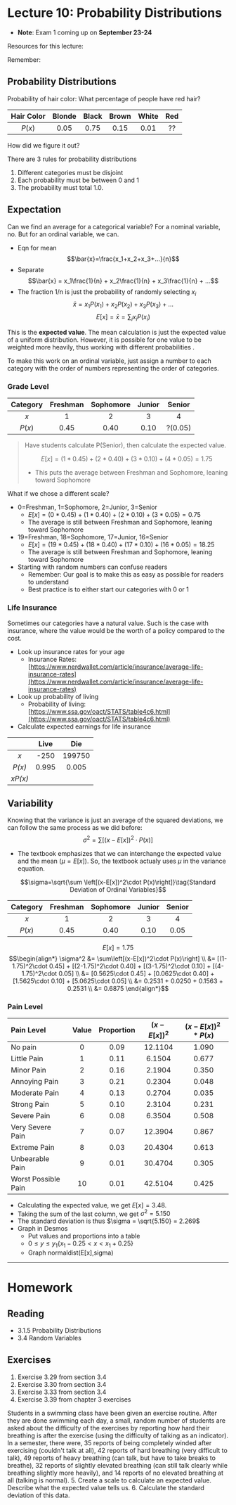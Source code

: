 # Lecture 10: Probability Distributions
* __Note__: Exam 1 coming up on __September 23-24__

Resources for this lecture:

Remember:

## Probability Distributions
Probability of hair color: What percentage of people have red hair?

| Hair Color | Blonde | Black | Brown | White | Red   |
| :--------: | :----: | :---: | :---: | :---: | :---: |
| $P(x)$     | 0.05   | 0.75  | 0.15  | 0.01  | ??    |

How did we figure it out?

There are 3 rules for probability distributions
1. Different categories must be disjoint
2. Each probability must be between 0 and 1
3. The probability must total 1.0.

## Expectation
Can we find an average for a categorical variable? For a nominal variable, no. But for an ordinal variable, we can.

* Eqn for mean
$$\bar{x}=\frac{x_1+x_2+x_3+...}{n}$$
* Separate
$$\bar{x} = x_1\frac{1}{n} + x_2\frac{1}{n} + x_3\frac{1}{n} + ...$$
* The fraction 1/n is just the probability of randomly selecting $x_i$
$$\bar{x} = x_1P(x_1) + x_2P(x_2) + x_3P(x_3) + ...$$
$$E[x] = \bar{x} = \sum_i x_i P(x_i)\tag{Expected Value of Ordinal Variables}$$

This is the __expected value__. The mean calculation is just the expected value of a uniform distribution. However, it is possible for one value to be weighted more heavily, thus working with different probabilities .

To make this work on an ordinal variable, just assign a number to each category with the order of numbers representing the order of categories.

### Grade Level
| Category | Freshman | Sophomore | Junior | Senior  |
| :------: | :------: | :-------: | :----: | :-----: |
| $x$      |  1       |  2        |  3     |  4      |
| $P(x)$   |  0.45    |  0.40     |  0.10  | ?(0.05) |

> Have students calculate P(Senior), then calculate the expected value.
>
> $$E[x] = (1*0.45) + (2*0.40) + (3*0.10) + (4*0.05) = 1.75$$
>
> * This puts the average between Freshman and Sophomore, leaning toward Sophomore

What if we chose a different scale? 
* 0=Freshman, 1=Sophomore, 2=Junior, 3=Senior
  * $E[x] = (0*0.45) + (1*0.40) + (2*0.10) + (3*0.05) = 0.75$
  * The average is still between Freshman and Sophomore, leaning toward Sophomore
* 19=Freshman, 18=Sophomore, 17=Junior, 16=Senior
  * $E[x] = (19*0.45) + (18*0.40) + (17*0.10) + (16*0.05) = 18.25$
  * The average is still between Freshman and Sophomore, leaning toward Sophomore
* Starting with random numbers can confuse readers
  * Remember: Our goal is to make this as easy as possible for readers to understand
  * Best practice is to either start our categories with 0 or 1

### Life Insurance
Sometimes our categories have a natural value. Such is the case with insurance, where the value would be the worth of a policy compared to the cost.
* Look up insurance rates for your age
    * Insurance Rates: [https://www.nerdwallet.com/article/insurance/average-life-insurance-rates](https://www.nerdwallet.com/article/insurance/average-life-insurance-rates)
* Look up probability of living
    * Probability of living: [https://www.ssa.gov/oact/STATS/table4c6.html](https://www.ssa.gov/oact/STATS/table4c6.html)
* Calculate expected earnings for life insurance

|         | Live  | Die    |
| :-----: | :---: | :----: |
| *x*     | -250  | 199750 |
| *P(x)*  | 0.995 | 0.005  |
| *xP(x)* |       |        |

## Variability
Knowing that the variance is just an average of the squared deviations, we can follow the same process as we did before:
$$\sigma^2=\sum \left[(x-E[x])^2\cdot P(x)\right]\tag{Variance of Ordinal Variables}$$

* The textbook emphasizes that we can interchange the expected value and the mean ($\mu=E[x]$). So, the textbook actualy uses $\mu$ in the variance equation.

$$\sigma=\sqrt{\sum \left[(x-E[x])^2\cdot P(x)\right]}\tag{Standard Deviation of Ordinal Variables}$$

| Category | Freshman | Sophomore | Junior | Senior |
| :------: | :------: | :-------: | :----: | :----: |
| $x$      |  1       |  2        |  3     |  4     |
| $P(x)$   |  0.45    |  0.40     |  0.10  |  0.05  |

$$E[x] = 1.75$$
$$\begin{align*}
  \sigma^2 &= \sum\left[(x-E[x])^2\cdot P(x)\right] \\
    &= [(1-1.75)^2\cdot 0.45] + [(2-1.75)^2\cdot 0.40] + [(3-1.75)^2\cdot 0.10] + [(4-1.75)^2\cdot 0.05] \\
    &= [0.5625\cdot 0.45] + [0.0625\cdot 0.40] + [1.5625\cdot 0.10] + [5.0625\cdot 0.05] \\
    &= 0.2531 + 0.0250 + 0.1563 + 0.2531 \\
    &= 0.6875
\end{align*}$$


### Pain Level

| Pain Level          | Value | Proportion | $(x-E[x])^2$ | $(x-E[x])^2*P(x)$ |
| :------------------ | :---: | :--------: | :----------: | :---------------: |
| No pain             | 0     | 0.09       | 12.1104      | 1.090             |
| Little Pain         | 1     | 0.11       | 6.1504       | 0.677             |
| Minor Pain          | 2     | 0.16       | 2.1904       | 0.350             |
| Annoying Pain       | 3     | 0.21       | 0.2304       | 0.048             |
| Moderate Pain       | 4     | 0.13       | 0.2704       | 0.035             |
| Strong Pain         | 5     | 0.10       | 2.3104       | 0.231             |
| Severe Pain         | 6     | 0.08       | 6.3504       | 0.508             |
| Very Severe Pain    | 7     | 0.07       | 12.3904      | 0.867             |
| Extreme Pain        | 8     | 0.03       | 20.4304      | 0.613             |
| Unbearable Pain     | 9     | 0.01       | 30.4704      | 0.305             |
| Worst Possible Pain | 10    | 0.01       | 42.5104      | 0.425             |

* Calculating the expected value, we get $E[x] = 3.48$.
* Taking the sum of the last column, we get $\sigma^2 = 5.150$
* The standard deviation is thus $\sigma = \sqrt{5.150} = 2.269$
* Graph in Desmos
  * Put values and proportions into a table
  * $0\le y\le y_{1}\left\{x_{1}-0.25<x<x_{1}+0.25\right\}$
  * Graph normaldist(E[x],sigma)

-----
# Homework
## Reading
* 3.1.5 Probability Distributions
* 3.4 Random Variables

## Exercises
1. Exercise 3.29 from section 3.4
2. Exercise 3.30 from section 3.4
3. Exercise 3.33 from section 3.4
4. Exercise 3.39 from chapter 3 exercises

Students in a swimming class have been given an exercise routine. After they are done swimming each day, a small, random number of students are asked about the difficulty of the exercises by reporting how hard their breathing is after the exercise (using the difficulty of talking as an indicator). In a semester, there were, 35 reports of being completely winded after exercising (couldn't talk at all), 42 reports of hard breathing (very difficult to talk), 49 reports of heavy breathing (can talk, but have to take breaks to breathe), 32 reports of slightly elevated breathing (can still talk clearly while breathing slightly more heavily), and 14 reports of no elevated breathing at all (talking is normal).
5. Create a scale to calculate an expected value. Describe what the expected value tells us.
6. Calculate the standard deviation of this data.